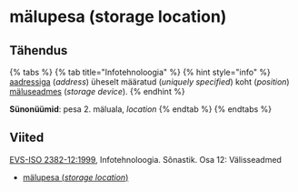 # mälupesa \(storage location\)

## Tähendus

{% tabs %}
{% tab title="Infotehnoloogia" %}
{% hint style="info" %}
[aadressiga](aadress-address.md) \(_address_\) üheselt määratud \(_uniquely specified_\) koht \(_position_\) [mäluseadmes](maeluseade-storage-device.md) \(_storage device_\).
{% endhint %}

**Sünonüümid**: pesa 2. mäluala, _location_
{% endtab %}
{% endtabs %}

## Viited

[EVS-ISO 2382-12:1999](https://www.evs.ee/et/evs-iso-2382-12-1999), Infotehnoloogia. Sõnastik. Osa 12: Välisseadmed

* [mälupesa \(_storage location_\)](https://www.eki.ee/dict/its/index.cgi?Q=D20CA8F8-6C03-1014-88DC-FC5F0DBED45A&F=GUID&C01=1&C02=0&C10=1)

